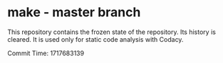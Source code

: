 # make - master branch

This repository contains the frozen state of the repository.
Its history is cleared. It is used only for static code
analysis with Codacy.

Commit Time: 1717683139